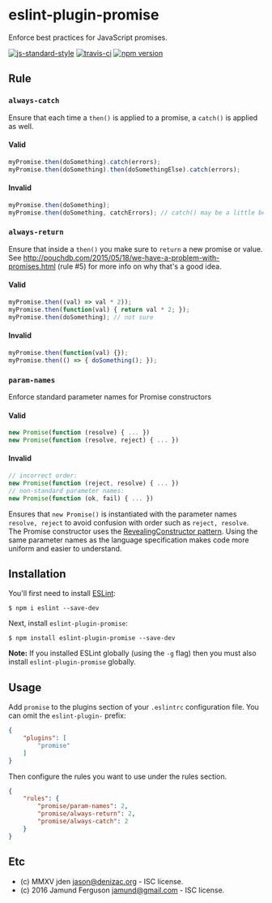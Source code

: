 # eslint-plugin-promise

Enforce best practices for JavaScript promises.

 [![js-standard-style](https://cdn.rawgit.com/feross/standard/master/badge.svg)](https://github.com/feross/standard)
 [![travis-ci](https://travis-ci.org/xjamundx/eslint-plugin-promise.svg)](https://travis-ci.org/jden/eslint-plugin-promise)
[![npm version](https://badge.fury.io/js/eslint-plugin-promise.svg)](https://www.npmjs.com/package/eslint-plugin-promise)

## Rule

### `always-catch`

Ensure that each time a `then()` is applied to a promise, a
`catch()` is applied as well.

#### Valid

```js
myPromise.then(doSomething).catch(errors);
myPromise.then(doSomething).then(doSomethingElse).catch(errors);
```

#### Invalid

```js
myPromise.then(doSomething);
myPromise.then(doSomething, catchErrors); // catch() may be a little better
```

### `always-return`

Ensure that inside a `then()` you make sure to `return` a new promise or value.
See http://pouchdb.com/2015/05/18/we-have-a-problem-with-promises.html (rule #5)
for more info on why that's a good idea.

#### Valid

```js
myPromise.then((val) => val * 2));
myPromise.then(function(val) { return val * 2; });
myPromise.then(doSomething); // not sure
```

#### Invalid

```js
myPromise.then(function(val) {});
myPromise.then(() => { doSomething(); });
```

### `param-names`

Enforce standard parameter names for Promise constructors

#### Valid
```js
new Promise(function (resolve) { ... })
new Promise(function (resolve, reject) { ... })
```

#### Invalid
```js
// incorrect order:
new Promise(function (reject, resolve) { ... })
// non-standard parameter names:
new Promise(function (ok, fail) { ... })
```

Ensures that `new Promise()` is instantiated with the parameter names `resolve, reject` to avoid confusion with order such as `reject, resolve`. The Promise constructor uses the [RevealingConstructor pattern](https://blog.domenic.me/the-revealing-constructor-pattern/). Using the same parameter names as the language specification makes code more uniform and easier to understand.


## Installation

You'll first need to install [ESLint](http://eslint.org):

```
$ npm i eslint --save-dev
```

Next, install `eslint-plugin-promise`:

```
$ npm install eslint-plugin-promise --save-dev
```

**Note:** If you installed ESLint globally (using the `-g` flag) then you must also install `eslint-plugin-promise` globally.

## Usage

Add `promise` to the plugins section of your `.eslintrc` configuration file. You can omit the `eslint-plugin-` prefix:

```json
{
    "plugins": [
        "promise"
    ]
}
```


Then configure the rules you want to use under the rules section.

```json
{
    "rules": {
        "promise/param-names": 2,
        "promise/always-return": 2,
        "promise/always-catch": 2
    }
}
```

## Etc
- (c) MMXV jden <jason@denizac.org> - ISC license.
- (c) 2016 Jamund Ferguson <jamund@gmail.com> - ISC license.
